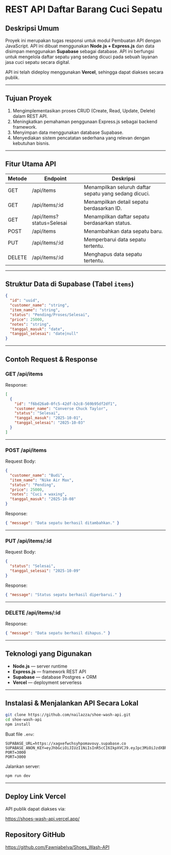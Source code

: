 
# REST API Daftar Barang Cuci Sepatu

## Deskripsi Umum
Proyek ini merupakan tugas responsi untuk modul Pembuatan API dengan JavaScript. API ini dibuat menggunakan **Node.js + Express.js** dan data disimpan menggunakan **Supabase** sebagai database. API ini berfungsi untuk mengelola daftar sepatu yang sedang dicuci pada sebuah layanan jasa cuci sepatu secara digital.

API ini telah dideploy menggunakan **Vercel**, sehingga dapat diakses secara publik.

---

## Tujuan Proyek
1. Mengimplementasikan proses CRUD (Create, Read, Update, Delete) dalam REST API.
2. Meningkatkan pemahaman penggunaan Express.js sebagai backend framework.
3. Menyimpan data menggunakan database Supabase.
4. Menyediakan sistem pencatatan sederhana yang relevan dengan kebutuhan bisnis.

---

## Fitur Utama API

| Metode | Endpoint        | Deskripsi                                                                |
| ------ | ----------------| ------------------------------------------------------------------------ |
| GET    | /api/items      | Menampilkan seluruh daftar sepatu yang sedang dicuci.                    |
| GET    | /api/items/:id  | Menampilkan detail sepatu berdasarkan ID.                                |
| GET    | /api/items?status=Selesai | Menampilkan daftar sepatu berdasarkan status.                   |
| POST   | /api/items      | Menambahkan data sepatu baru.                                            |
| PUT    | /api/items/:id  | Memperbarui data sepatu tertentu.                                        |
| DELETE | /api/items/:id  | Menghapus data sepatu tertentu.                                          |

---

## Struktur Data di Supabase (Tabel `items`)

```json
{
  "id": "uuid",
  "customer_name": "string",
  "item_name": "string",
  "status": "Pending/Proses/Selesai",
  "price": 25000,
  "notes": "string",
  "tanggal_masuk": "date",
  "tanggal_selesai": "date|null"
}
````

---

## Contoh Request & Response

### GET /api/items

Response:

```json
[
  {
    "id": "f6bd26a0-0fc5-42df-b2c8-569b95df2df1",
    "customer_name": "Converse Chuck Taylor",
    "status": "Selesai",
    "tanggal_masuk": "2025-10-01",
    "tanggal_selesai": "2025-10-03"
  }
]
```

---

### POST /api/items

Request Body:

```json
{
  "customer_name": "Budi",
  "item_name": "Nike Air Max",
  "status": "Pending",
  "price": 25000,
  "notes": "Cuci + waxing",
  "tanggal_masuk": "2025-10-08"
}
```

Response:

```json
{ "message": "Data sepatu berhasil ditambahkan." }
```

---

### PUT /api/items/:id

Request Body:

```json
{
  "status": "Selesai",
  "tanggal_selesai": "2025-10-09"
}
```

Response:

```json
{ "message": "Status sepatu berhasil diperbarui." }
```

---

### DELETE /api/items/:id

Response:

```json
{ "message": "Data sepatu berhasil dihapus." }
```

---

## Teknologi yang Digunakan

* **Node.js** — server runtime
* **Express.js** — framework REST API
* **Supabase** — database Postgres + ORM
* **Vercel** — deployment serverless

---

## Instalasi & Menjalankan API Secara Lokal

```bash
git clone https://github.com/nailazza/shoe-wash-api.git
cd shoe-wash-api
npm install
```

Buat file `.env`:

```
SUPABASE_URL=https://xagxefwchsyhpomavouy.supabase.co
SUPABASE_ANON_KEY=eyJhbGciOiJIUzI1NiIsInR5cCI6IkpXVCJ9.eyJpc3MiOiJzdXBhYmFzZSIsInJlZiI6InhhZ3hlZndjaHN5aHBvbWF2b3V5Iiwicm9sZSI6ImFub24iLCJpYXQiOjE3NjEyOTMxNjgsImV4cCI6MjA3Njg2OTE2OH0.84CNQOU4l67LkBaJHy_tztopjfdqD0JfM30jQcglt9c
PORT=3000
PORT=3000
```

Jalankan server:

```bash
npm run dev
```

---

## Deploy Link Vercel

API publik dapat diakses via:

https://shoes-wash-api.vercel.app/



## Repository GitHub

https://github.com/Fawniabelva/Shoes_Wash-API






